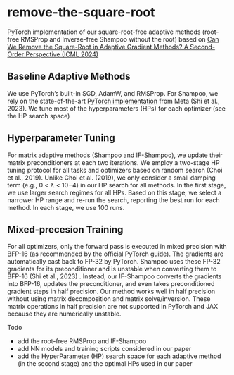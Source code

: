 # remove-the-square-root

PyTorch implementation of our square-root-free adaptive methods (root-free RMSProp and Inverse-free Shampoo without the root) based on [Can We Remove the Square-Root in Adaptive Gradient Methods? A Second-Order Perspective (ICML 2024)](https://arxiv.org/abs/2402.03496)


## Baseline Adaptive Methods
We use PyTorch’s built-in SGD, AdamW, and RMSProp. For Shampoo, we rely on the
state-of-the-art [PyTorch implementation](https://github.com/facebookresearch/optimizers/tree/main/distributed_shampoo) from Meta (Shi et al., 2023). We tune most of the hyperparameters (HPs) for each optimizer (see the HP search space)

## Hyperparameter Tuning 
For matrix adaptive methods (Shampoo and IF-Shampoo), we update their matrix preconditioners at each two iterations.
We employ a two-stage HP tuning protocol for all tasks and optimizers based on random search (Choi et al., 2019).
Unlike Choi et al. (2019), we only consider a small damping term (e.g., 0 < λ < 10−4) in our HP search for all methods. 
In the first stage, we use larger search regimes for all HPs. Based on this stage, we select a narrower
HP range and re-run the search, reporting the best run for each method. In each stage, we use 100 runs.

## Mixed-precesion Training 
For all optimizers, only the forward pass is executed in mixed precision with BFP-16 (as
recommended by the official PyTorch guide). The gradients are automatically cast back to FP-32 by PyTorch. Shampoo uses
these FP-32 gradients for its preconditioner and is unstable when converting them to BFP-16 (Shi et al., 2023) . Instead, our
IF-Shampoo converts the gradients into BFP-16, updates the preconditioner, and even takes preconditioned gradient steps in
half precision. Our method works well in half precision without using matrix decomposition and matrix solve/inversion.
These matrix operations in half precision are not supported in PyTorch and JAX because they are numerically unstable.

Todo
* add the root-free RMSProp and IF-Shampoo
* add NN models and training scripts considered in our paper
* add the HyperParameter (HP) search space for each adaptive method (in the second stage) and the optimal HPs used in our paper
